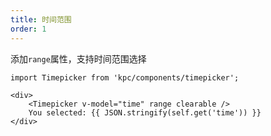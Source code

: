 ```yaml
---
title: 时间范围
order: 1
---
```


添加`range`属性，支持时间范围选择

```vdt
import Timepicker from 'kpc/components/timepicker';

<div>
    <Timepicker v-model="time" range clearable />
    You selected: {{ JSON.stringify(self.get('time')) }}
</div>
```
